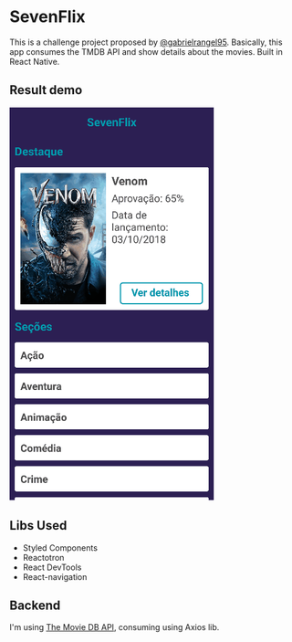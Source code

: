 # SevenFlix

This is a challenge project proposed by [@gabrielrangel95](https://github.com/gabrielrangel95).
Basically, this app consumes the TMDB API and show details about the movies. Built in React Native.

## Result demo

![Example gif](images/teste.gif)

## Libs Used

- Styled Components
- Reactotron
- React DevTools
- React-navigation

## Backend

I'm using [The Movie DB API](https://www.themoviedb.org/), consuming using Axios lib.
